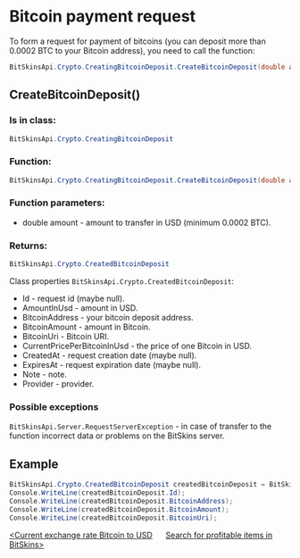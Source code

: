 ﻿# Bitcoin payment request

To form a request for payment of bitcoins (you can deposit more than 0.0002 BTC to your Bitcoin address), you need to call the function:

```csharp
BitSkinsApi.Crypto.CreatingBitcoinDeposit.CreateBitcoinDeposit(double amount);
```

## CreateBitcoinDeposit()

### Is in class:

```csharp
BitSkinsApi.Crypto.CreatingBitcoinDeposit
```

### Function:

```csharp
BitSkinsApi.Crypto.CreatingBitcoinDeposit.CreateBitcoinDeposit(double amount);
```

### Function parameters:

* double amount - amount to transfer in USD (minimum 0.0002 BTC).

### Returns:

```csharp
BitSkinsApi.Crypto.CreatedBitcoinDeposit
```

Class properties ```BitSkinsApi.Crypto.CreatedBitcoinDeposit```:
* Id - request id (maybe null).
* AmountInUsd - amount in USD.
* BitcoinAddress - your bitcoin deposit address.
* BitcoinAmount - amount in Bitcoin.
* BitcoinUri - Bitcoin URI.
* CurrentPricePerBitcoinInUsd - the price of one Bitcoin in USD.
* CreatedAt - request creation date (maybe null).
* ExpiresAt - request expiration date (maybe null).
* Note - note.
* Provider - provider.

### Possible exceptions
```BitSkinsApi.Server.RequestServerException``` - in case of transfer to the function incorrect data or problems on the BitSkins server.

## Example

```csharp
BitSkinsApi.Crypto.CreatedBitcoinDeposit createdBitcoinDeposit = BitSkinsApi.Crypto.CreatingBitcoinDeposit.CreateBitcoinDeposit(10);
Console.WriteLine(createdBitcoinDeposit.Id);
Console.WriteLine(createdBitcoinDeposit.BitcoinAddress);
Console.WriteLine(createdBitcoinDeposit.BitcoinAmount);
Console.WriteLine(createdBitcoinDeposit.BitcoinUri);
```

[<Current exchange rate Bitcoin to USD](https://github.com/Captious99/BitSkinsApi/blob/master/docs/eng/crypto/bitcoin_deposit_rate.md) &nbsp;&nbsp;&nbsp;&nbsp; [Search for profitable items in BitSkins>](https://github.com/Captious99/BitSkinsApi/blob/master/docs/eng/code_examples/find_profitable_items.md)